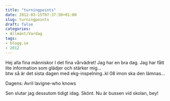 ```yaml
---
title: "turningpoints"
date: 2012-03-15T07:37:50+01:00
slug: turningpoints
draft: false
categories:
- Allmänt/Vardag
tags:
- blogg.se
- 2012
---
```

Hej alla fina människor I det fina vårvädret! Jag har en bra dag. Jag har fått lite information som glädjer och stärker mig...  
btw så är det sista dagen med ekg-inspelning..kl 08 imon ska den lämnas...  
  
Dagens: Avril lavigne-who knows  
  
  
Sen slutar jag dessutom tidigt idag. Skönt. Nu är bussen vid skolan, bey!
